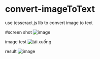 # convert-imageToText
use tesseract.js lib to convert image to text

#screen shot
![image](https://user-images.githubusercontent.com/54318890/84967667-b5898a00-b13e-11ea-8b74-9d09bccdf1ea.png)

image test
![tải xuống](https://user-images.githubusercontent.com/54318890/84967775-01d4ca00-b13f-11ea-8d94-6e558c41fb10.png)

result
![image](https://user-images.githubusercontent.com/54318890/84967807-1f099880-b13f-11ea-8942-8cbd03485afb.png)
